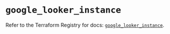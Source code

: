 # `google_looker_instance`

Refer to the Terraform Registry for docs: [`google_looker_instance`](https://registry.terraform.io/providers/hashicorp/google-beta/6.14.0/docs/resources/google_looker_instance).
